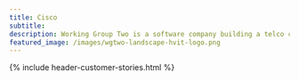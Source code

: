 ```yaml
---
title: Cisco
subtitle: 
description: Working Group Two is a software company building a telco core network.
featured_image: /images/wgtwo-landscape-hvit-logo.png
---
```

{% include header-customer-stories.html %}

